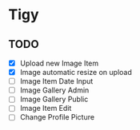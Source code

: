 # Tigy

## TODO

- [x] Upload new Image Item
- [x] Image automatic resize on upload
- [ ] Image Item Date Input
- [ ] Image Gallery Admin
- [ ] Image Gallery Public
- [ ] Image Item Edit
- [ ] Change Profile Picture
